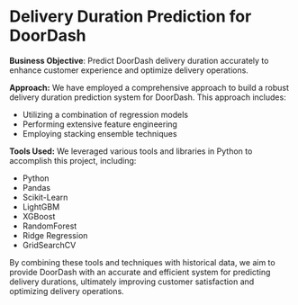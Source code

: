 # Delivery Duration Prediction for DoorDash

**Business Objective**: Predict DoorDash delivery duration accurately
to enhance customer experience and optimize delivery operations.

**Approach:** We have employed a comprehensive approach to build a
robust delivery duration prediction system for DoorDash. This approach
includes:

- Utilizing a combination of regression models
- Performing extensive feature engineering
- Employing stacking ensemble techniques

**Tools Used:** We leveraged various tools and libraries in Python to
accomplish this project, including:

- Python
- Pandas
- Scikit-Learn
- LightGBM
- XGBoost
- RandomForest
- Ridge Regression
- GridSearchCV

By combining these tools and techniques with historical data, we aim
to provide DoorDash with an accurate and efficient system for
predicting delivery durations, ultimately improving customer
satisfaction and optimizing delivery operations.

